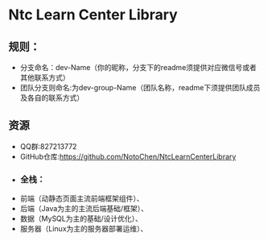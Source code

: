 # Ntc Learn Center Library
## 规则：
 - 分支命名：dev-Name（你的昵称，分支下的readme须提供对应微信号或者其他联系方式）
 - 团队分支则命名:为dev-group-Name（团队名称，readme下须提供团队成员及各自的联系方式）
## 资源
 - QQ群:827213772
 - GitHub仓库:https://github.com/NotoChen/NtcLearnCenterLibrary
- ### 全栈：
 - 前端（动静态页面主流前端框架组件）、
 - 后端（Java为主的主流后端基础/框架）、
 - 数据（MySQL为主的基础/设计优化）、
 - 服务器（Linux为主的服务器部署运维）、